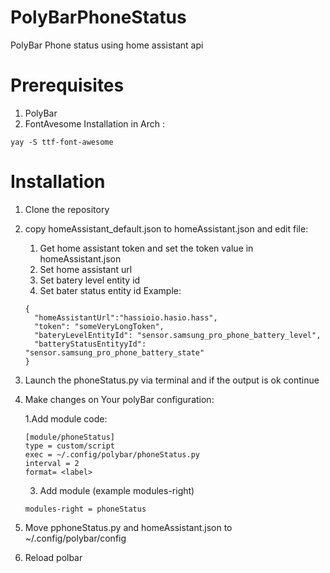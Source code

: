 # PolyBarPhoneStatus
PolyBar Phone status using home assistant api

# Prerequisites
1. PolyBar
2. FontAvesome 
Installation in Arch :
```
yay -S ttf-font-awesome
```

# Installation
1. Clone the repository
2. copy homeAssistant_default.json to homeAssistant.json and edit file:
    1. Get home assistant token and set the token value in homeAssistant.json
    2. Set home assistant url
    3. Set batery level entity id
    4. Set bater status entity id
      Example:
      ```
      {
        "homeAssistantUrl":"hassioio.hasio.hass",
        "token": "someVeryLongToken",
        "bateryLevelEntityId": "sensor.samsung_pro_phone_battery_level",
        "batteryStatusEntityyId": "sensor.samsung_pro_phone_battery_state"
      }
      ```
4. Launch the phoneStatus.py via terminal and if the output is ok continue
5. Make changes on Your polyBar configuration:

    1.Add module code:
      ```
      [module/phoneStatus]
      type = custom/script
      exec = ~/.config/polybar/phoneStatus.py
      interval = 2
      format= <label>
      ```
    3. Add module (example modules-right)
      ```
      modules-right = phoneStatus
      ```
  
6. Move pphoneStatus.py and homeAssistant.json to ~/.config/polybar/config
7. Reload polbar
